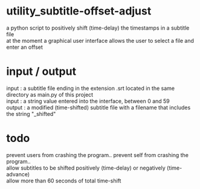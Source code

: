 # utility_subtitle-offset-adjust

a python script to positively shift (time-delay) the timestamps in a subtitle file  
at the moment a graphical user interface allows the user to select a file and enter an offset

# input / output
input : a subtitle file ending in the extension .srt located in the same directory as main.py of this project  
input : a string value entered into the interface, between 0 and 59  
output : a modified (time-shifted) subtitle file with a filename that includes the string "_shifted"  


# todo
prevent users from crashing the program.. prevent self from crashing the program..  
allow subtitles to be shifted positively (time-delay) or negatively (time-advance)  
allow more than 60 seconds of total time-shift
